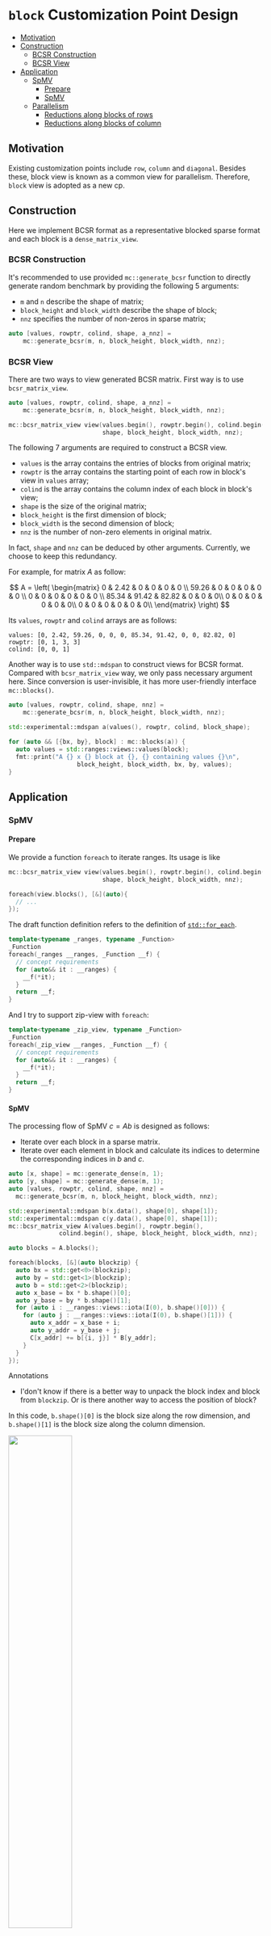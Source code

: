 # `block` Customization Point Design

<!-- vscode-markdown-toc -->
* [Motivation](#Motivation)
* [Construction](#Construction)
	* [BCSR Construction](#BCSRConstruction)
	* [BCSR View](#BCSRView)
* [Application](#Application)
	* [SpMV](#SpMV)
		* [Prepare](#Prepare)
		* [SpMV](#SpMV-1)
	* [Parallelism](#Parallelism)
		* [Reductions along blocks of rows](#Reductionsalongblocksofrows)
		* [Reductions along blocks of column](#Reductionsalongblocksofcolumn)

<!-- vscode-markdown-toc-config
	numbering=false
	autoSave=true
	/vscode-markdown-toc-config -->
<!-- /vscode-markdown-toc -->

## <a name='Motivation'></a>Motivation

Existing customization points include `row`, `column` and `diagonal`. Besides these, block view is known as a common view for parallelism. Therefore, `block` view is adopted as a new cp.

## <a name='Construction'></a>Construction
Here we implement BCSR format as a representative blocked sparse format and  each block is a `dense_matrix_view`. 

### <a name='BCSRConstruction'></a>BCSR Construction

It's recommended to use provided `mc::generate_bcsr` function to directly generate random benchmark by providing the following 5 arguments:
+ `m` and `n` describe the shape of matrix;
+ `block_height` and `block_width` describe the shape of block;
+ `nnz` specifies the number of non-zeros in sparse matrix;

```c++
auto [values, rowptr, colind, shape, a_nnz] =
    mc::generate_bcsr(m, n, block_height, block_width, nnz);
```

### <a name='BCSRView'></a>BCSR View

There are two ways to view generated BCSR matrix. First way is to use `bcsr_matrix_view`.

```c++
auto [values, rowptr, colind, shape, a_nnz] =
    mc::generate_bcsr(m, n, block_height, block_width, nnz);

mc::bcsr_matrix_view view(values.begin(), rowptr.begin(), colind.begin(),
                          shape, block_height, block_width, nnz);
```

The following 7 arguments are required to construct a BCSR view.
+ `values` is the array contains the entries of blocks from original matrix;
+ `rowptr` is the array contains the starting point of each row in block's view in `values` array;
+ `colind` is the array contains the column index of each block in block's view;
+ `shape` is the size of the original matrix;
+ `block_height` is the first dimension of block;
+ `block_width` is the second dimension of block;
+ `nnz` is the number of non-zero elements in original matrix.

In fact, `shape` and `nnz` can be deduced by other arguments. Currently, we choose to keep this redundancy.

For example, for matrix $A$ as follow:

$$
A = \left(
\begin{matrix}
0 & 2.42  & 0 & 0 & 0 & 0 \\
59.26 & 0 & 0 & 0 & 0 & 0 \\
0 & 0 & 0 & 0 & 0 & 0 \\
85.34 & 91.42 & 82.82 & 0 & 0 & 0\\
0 & 0 & 0 & 0 & 0 & 0\\
0 & 0 & 0 & 0 & 0 & 0\\
\end{matrix}
\right)
$$

Its `values`, `rowptr` and `colind` arrays are as follows:
```
values: [0, 2.42, 59.26, 0, 0, 0, 85.34, 91.42, 0, 0, 82.82, 0]
rowptr: [0, 1, 3, 3]
colind: [0, 0, 1]
```

Another way is to use `std::mdspan` to construct views for BCSR format. Compared with `bcsr_matrix_view` way, we only pass necessary argument here. Since conversion is user-invisible, it has more user-friendly interface `mc::blocks()`.

```c++
auto [values, rowptr, colind, shape, nnz] =
    mc::generate_bcsr(m, n, block_height, block_width, nnz);

std::experimental::mdspan a(values(), rowptr, colind, block_shape);

for (auto && [{bx, by}, block] : mc::blocks(a)) {
  auto values = std::ranges::views::values(block);
  fmt::print("A {} x {} block at {}, {} containing values {}\n",
                   block_height, block_width, bx, by, values);
}
```

## <a name='Application'></a>Application 

### <a name='SpMV'></a>SpMV

#### <a name='Prepare'></a>Prepare
We provide a function `foreach` to iterate ranges. Its usage is like
```c++
mc::bcsr_matrix_view view(values.begin(), rowptr.begin(), colind.begin(),
                          shape, block_height, block_width, nnz);

foreach(view.blocks(), [&](auto){
  // ...
});
```

The draft function definition refers to the definition of [`std::for_each`](https://github.com/gcc-mirror/gcc/blob/d9375e490072d1aae73a93949aa158fcd2a27018/libstdc%2B%2B-v3/include/bits/stl_algo.h#L3858).
```c++
template<typename _ranges, typename _Function>
_Function
foreach(_ranges __ranges, _Function __f) {
  // concept requirements
  for (auto&& it : __ranges) {
    __f(*it);
  }
  return __f;
}  
```

And I try to support zip-view with `foreach`:

```c++
template<typename _zip_view, typename _Function>
_Function
foreach(_zip_view __ranges, _Function __f) {
  // concept requirements
  for (auto&& it : __ranges) {
    __f(*it);
  }
  return __f;
}
```

#### <a name='SpMV-1'></a>SpMV

The processing flow of SpMV $c=Ab$ is designed as follows:
+ Iterate over each block in a sparse matrix. 
+ Iterate over each element in block and calculate its indices to determine the corresponding indices in $b$ and $c$.

```c++
auto [x, shape] = mc::generate_dense(n, 1);
auto [y, shape] = mc::generate_dense(m, 1);
auto [values, rowptr, colind, shape, nnz] =
  mc::generate_bcsr(m, n, block_height, block_width, nnz);

std::experimental::mdspan b(x.data(), shape[0], shape[1]);
std::experimental::mdspan c(y.data(), shape[0], shape[1]);
mc::bcsr_matrix_view A(values.begin(), rowptr.begin(),
              colind.begin(), shape, block_height, block_width, nnz);

auto blocks = A.blocks();

foreach(blocks, [&](auto blockzip) { 
  auto bx = std::get<0>(blockzip);
  auto by = std::get<1>(blockzip);
  auto b = std::get<2>(blockzip);
  auto x_base = bx * b.shape()[0];
  auto y_base = by * b.shape()[1];
  for (auto i : __ranges::views::iota(I(0), b.shape()[0])) {
    for (auto j : __ranges::views::iota(I(0), b.shape()[1])) {
      auto x_addr = x_base + i;
      auto y_addr = y_base + j;
      C[x_addr] += b[{i, j}] * B[y_addr];
    }
  }
});
```

Annotations
+ I'don't know if there is a better way to unpack the block index and block from `blockzip`. Or is there another way to access the position of block?

In this code, `b.shape()[0]` is the block size along the row dimension, and `b.shape()[1]` is the block size along the column dimension.

<img src="fig/block-3.png" width="50%">


### <a name='Parallelism'></a>Parallelism 

#### <a name='Reductionsalongblocksofrows'></a>Reductions along blocks of rows

One way to parallelize SpMV kernel is to perform reductions along the row. Each processor only needs to store the segment of C it needs to compute, like the red box in the following figure.

```c++
/// Initialization
auto [x, shape] = mc::generate_dense(n, 1);
auto [y, shape] = mc::generate_dense(m, 1);
auto [values, rowptr, colind, shape, nnz] =
  mc::generate_bcsr(m, n, block_height, block_width, nnz);

std::experimental::mdspan b(x.data(), shape[0], shape[1]);
std::experimental::mdspan c(y.data(), shape[0], shape[1]);
mc::bcsr_matrix_view A(values.begin(), rowptr.begin(), colind.begin(),
                          shape, block_height, block_width, nnz);

/// Computation
#pragma parallel for
foreach (__ranges::views::zip([A.row_blocks(), c.split(A.row_blocks().size())]), 
[&](auto row_block, auto c_seg){
  auto b_segs = b.split(row_block.size());
  foreach (__ranges::views::zip(row_block, b_segs), [&](auto blockzip, auto b_seg){
    auto block = std::get<2>(blockzip)
    for (auto i : __ranges::views::iota(I(0), block.shape()[0])) {
      for (auto j : __ranges::views::iota(I(0), block.shape()[1])) {
        c_seg[i] += block[i, j] * b_seg[j];
      }
    }
  });
});
```

Annotations
+ I use OpenMp-like grammar to call threads to execute the foreach-loop here;
+ Both foreach-loop is the second scenerio;
+ Here I assume `split` is a cpo used to split dense vector into equal-size portion.

<img src="fig/block-4.png" width="50%">

#### <a name='Reductionsalongblocksofcolumn'></a>Reductions along blocks of column

Smilarily, another way to parallelize SpMV kernel is to perform reductions along the column.
```c++
/// Initialization
auto [x, shape] = mc::generate_dense(n, 1);
auto [y, shape] = mc::generate_dense(m, 1);
auto [values, rowptr, colind, shape, nnz] =
  mc::generate_bcsr(m, n, block_height, block_width, nnz);

std::experimental::mdspan b(x.data(), shape[0], shape[1]);
std::experimental::mdspan c(y.data(), shape[0], shape[1]);
mc::bcsr_matrix_view A(values.begin(), rowptr.begin(), colind.begin(),
                          shape, block_height, block_width, nnz);

/// Computation
#pragma parallel for
foreach (__ranges::views::zip([A.column_blocks(), b.split(A.column_blocks().size())]), 
[&](auto row_block, auto b_seg){
  auto c_segs = c.split(row_block.size());
  foreach (__ranges::views::zip(row_block, c_segs), [&](auto blockzip, auto c_seg){
    auto block = std::get<2>(blockzip)
    for (auto i : __ranges::views::iota(I(0), block.shape()[0])) {
      for (auto j : __ranges::views::iota(I(0), block.shape()[1])) {
        c_seg[i] += block[i, j] * b_seg[j];
      }
    }
  });
});
```